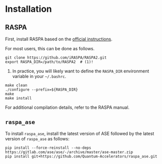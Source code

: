 # Installation

## RASPA

First, install RASPA based on the [official instructions](https://iraspa.org/raspa/).

For most users, this can be done as follows.

```
git clone https://github.com/iRASPA/RASPA2.git
export RASPA_DIR=/path/to/RASPA2  # (1)!
```

1. In practice, you will likely want to define the `RASPA_DIR` environment variable in your `~/.bashrc`.

```
make clean
./configure --prefix=${RASPA_DIR}
make
make install
```

For additional compilation details, refer to the RASPA manual.

## `raspa_ase`

To install `raspa_ase`, install the latest version of ASE followed by the latest version of `raspa_ase` as follows:

```
pip install --force-reinstall --no-deps https://gitlab.com/ase/ase/-/archive/master/ase-master.zip
pip install git+https://github.com/Quantum-Accelerators/raspa_ase.git
```
